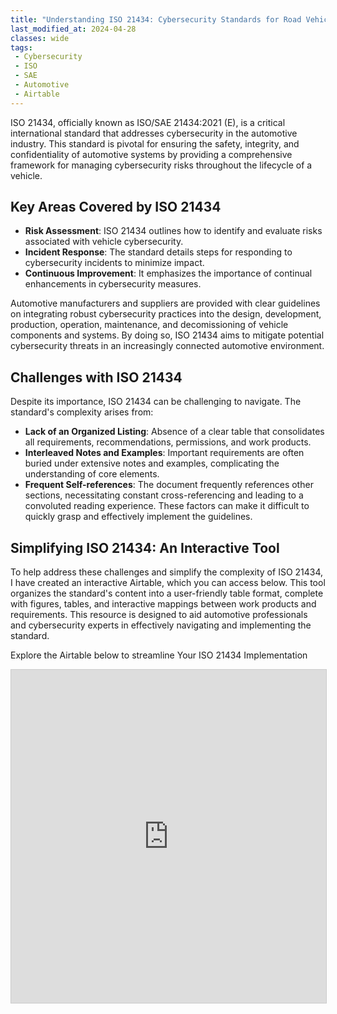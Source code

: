 ```yaml
---
title: "Understanding ISO 21434: Cybersecurity Standards for Road Vehicles"
last_modified_at: 2024-04-28
classes: wide
tags:
 - Cybersecurity
 - ISO
 - SAE
 - Automotive
 - Airtable
---
```


ISO 21434, officially known as ISO/SAE 21434:2021 (E), is a critical international standard that addresses cybersecurity in the automotive industry. This standard is pivotal for ensuring the safety, integrity, and confidentiality of automotive systems by providing a comprehensive framework for managing cybersecurity risks throughout the lifecycle of a vehicle.

## Key Areas Covered by ISO 21434

- **Risk Assessment**: ISO 21434 outlines how to identify and evaluate risks associated with vehicle cybersecurity.
- **Incident Response**: The standard details steps for responding to cybersecurity incidents to minimize impact.
- **Continuous Improvement**: It emphasizes the importance of continual enhancements in cybersecurity measures.

Automotive manufacturers and suppliers are provided with clear guidelines on integrating robust cybersecurity practices into the design, development, production, operation, maintenance, and decomissioning of vehicle components and systems. By doing so, ISO 21434 aims to mitigate potential cybersecurity threats in an increasingly connected automotive environment.

## Challenges with ISO 21434
Despite its importance, ISO 21434 can be challenging to navigate. The standard's complexity arises from:

- **Lack of an Organized Listing**: Absence of a clear table that consolidates all requirements, recommendations, permissions, and work products.
- **Interleaved Notes and Examples**: Important requirements are often buried under extensive notes and examples, complicating the understanding of core elements.
- **Frequent Self-references**: The document frequently references other sections, necessitating constant cross-referencing and leading to a convoluted reading experience.
These factors can make it difficult to quickly grasp and effectively implement the guidelines.

## Simplifying ISO 21434: An Interactive Tool
To help address these challenges and simplify the complexity of ISO 21434, I have created an interactive Airtable, which you can access below. This tool organizes the standard's content into a user-friendly table format, complete with figures, tables, and interactive mappings between work products and requirements. This resource is designed to aid automotive professionals and cybersecurity experts in effectively navigating and implementing the standard.

Explore the Airtable below to streamline Your ISO 21434 Implementation

<iframe class="airtable-embed" src="https://airtable.com/embed/appIfMZL3Q2ydSFFk/shrETXCWuM7I1NJR4?backgroundColor=purpleDusty&viewControls=on" frameborder="0" onmousewheel="" width="100%" height="533" style="background: transparent; border: 1px solid #ccc;"></iframe>
